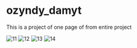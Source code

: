 # ozyndy_damyt

This is a project of one page of from entire project

![11](https://github.com/sofiyakamalova/podcast_page/assets/116626295/dd050769-ca09-46e7-8c0a-0e624e6df405)
![12](https://github.com/sofiyakamalova/podcast_page/assets/116626295/7af258cd-c9a9-4f06-b8f7-569637037330)
![13](https://github.com/sofiyakamalova/podcast_page/assets/116626295/85e50cf4-016f-48fe-88f8-631034d13d48)
![14](https://github.com/sofiyakamalova/podcast_page/assets/116626295/691bc58d-c4d0-4fa4-b41d-824442e3b75d)
